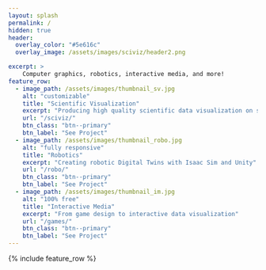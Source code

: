 ```yaml
---
layout: splash
permalink: /
hidden: true
header:
  overlay_color: "#5e616c"
  overlay_image: /assets/images/sciviz/header2.png

excerpt: >
    Computer graphics, robotics, interactive media, and more!
feature_row:
  - image_path: /assets/images/thumbnail_sv.jpg
    alt: "customizable"
    title: "Scientific Visualization"
    excerpt: "Producing high quality scientific data visualization on supercomputers"
    url: "/sciviz/"
    btn_class: "btn--primary"
    btn_label: "See Project"
  - image_path: /assets/images/thumbnail_robo.jpg
    alt: "fully responsive"
    title: "Robotics"
    excerpt: "Creating robotic Digital Twins with Isaac Sim and Unity"
    url: "/robo/"
    btn_class: "btn--primary"
    btn_label: "See Project"
  - image_path: /assets/images/thumbnail_im.jpg
    alt: "100% free"
    title: "Interactive Media"
    excerpt: "From game design to interactive data visualization"
    url: "/games/"
    btn_class: "btn--primary"
    btn_label: "See Project"      
---
```


{% include feature_row %}